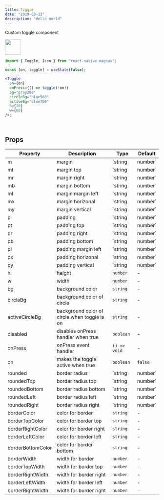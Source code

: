 ```yaml
---
title: Toggle
date: "2019-08-13"
description: "Hello World"
---
```


Custom toggle component

<img src="/images/docs/toggle/1.gif"  style="height: 50px; width: auto;" />

```jsx
import { Toggle, Icon } from "react-native-magnus";

const [on, toggle] = useState(false);

<Toggle
  on={on}
  onPress={() => toggle(!on)}
  bg="gray200"
  circleBg="blue500"
  activeBg="blue700"
  h={30}
  w={60}
/>;
```

<br />

## Props

| Property          | Description                                  | Type              | Default |
| ----------------- | -------------------------------------------- | ----------------- | ------- |
| m                 | margin                                       | `string | number` | -       |
| mt                | margin top                                   | `string | number` | -       |
| mr                | margin right                                 | `string | number` | -       |
| mb                | margin bottom                                | `string | number` | -       |
| ml                | margin margin left                           | `string | number` | -       |
| mx                | margin horizonal                             | `string | number` | -       |
| my                | margin vertical                              | `string | number` | -       |
| p                 | padding                                      | `string | number` | -       |
| pt                | padding top                                  | `string | number` | -       |
| pr                | padding right                                | `string | number` | -       |
| pb                | padding bottom                               | `string | number` | -       |
| pl                | padding margin left                          | `string | number` | -       |
| px                | padding horizonal                            | `string | number` | -       |
| py                | padding vertical                             | `string | number` | -       |
| h                 | height                                       | `number`          | -       |
| w                 | width                                        | `number`          | -       |
| bg                | background color                             | `string`          | -       |
| circleBg          | background color of circle                   | `string`          | -       |
| activeCircleBg    | background color of circle when toggle is on | `string`          | -       |
| disabled          | disables onPress handler when true           | `boolean`         | -       |
| onPress           | onPress event handler                        | `() => void`      | -       |
| on                | makes the toggle active when true            | `boolean`         | `false` |
| rounded           | border radius                                | `string | number` | `none`  |
| roundedTop        | border radius top                            | `string | number` | `none`  |
| roundedBottom     | border radius bottom                         | `string | number` | `none`  |
| roundedLeft       | border radius left                           | `string | number` | `none`  |
| roundedRight      | border radius right                          | `string | number` | `none`  |
| borderColor       | color for border                             | `string`          | -       |
| borderTopColor    | color for border top                         | `string`          | -       |
| borderRightColor  | color for border right                       | `string`          | -       |
| borderLeftColor   | color for border left                        | `string`          | -       |
| borderBottomColor | color for border bottom                      | `string`          | -       |
| borderWidth       | width for border                             | `number`          | -       |
| borderTopWidth    | width for border top                         | `number`          | -       |
| borderRightWidth  | width for border right                       | `number`          | -       |
| borderLeftWidth   | width for border left                        | `number`          | -       |
| borderRightWidth  | width for border right                       | `number`          | -       |
